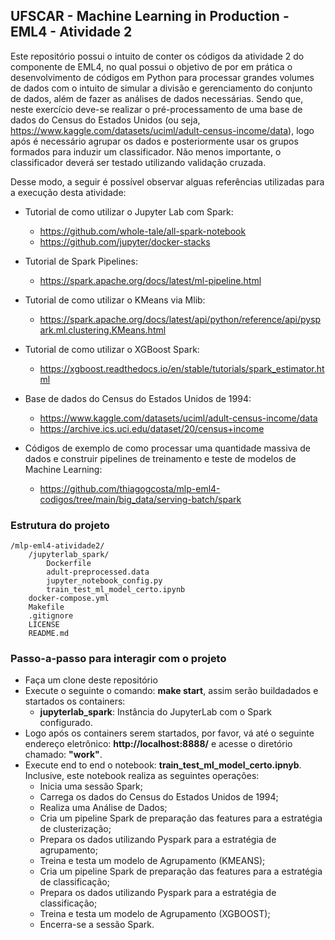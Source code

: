 ## UFSCAR - Machine Learning in Production - EML4 - Atividade 2

Este repositório possui o intuito de conter os códigos da atividade 2 do componente de EML4, no qual possui o objetivo de por em prática o desenvolvimento de códigos em Python para processar grandes volumes de dados com o intuito de simular a divisão e gerenciamento do conjunto de dados, além de fazer as análises de dados necessárias. Sendo que, neste exercício deve-se realizar o pré-processamento de uma base de dados do Census do Estados Unidos (ou seja, https://www.kaggle.com/datasets/uciml/adult-census-income/data), logo após é necessário agrupar os dados e posteriormente usar os grupos formados para induzir um classificador. Não menos importante, o classificador deverá ser testado utilizando validação cruzada.

Desse modo, a seguir é possível observar alguas referências utilizadas para a execução desta atividade:

- Tutorial de como utilizar o Jupyter Lab com Spark:
    - https://github.com/whole-tale/all-spark-notebook
    - https://github.com/jupyter/docker-stacks

- Tutorial de Spark Pipelines:
    - https://spark.apache.org/docs/latest/ml-pipeline.html

- Tutorial de como utilizar o KMeans via Mlib:
    - https://spark.apache.org/docs/latest/api/python/reference/api/pyspark.ml.clustering.KMeans.html

- Tutorial de como utilizar o XGBoost Spark:
    - https://xgboost.readthedocs.io/en/stable/tutorials/spark_estimator.html

- Base de dados do Census do Estados Unidos de 1994:
    - https://www.kaggle.com/datasets/uciml/adult-census-income/data
    - https://archive.ics.uci.edu/dataset/20/census+income

- Códigos de exemplo de como processar uma quantidade massiva de dados e construir pipelines de treinamento e teste de modelos de Machine Learning:
    - https://github.com/thiagogcosta/mlp-eml4-codigos/tree/main/big_data/serving-batch/spark

### Estrutura do projeto

```
/mlp-eml4-atividade2/
    /jupyterlab_spark/
        Dockerfile
        adult-preprocessed.data
        jupyter_notebook_config.py
        train_test_ml_model_certo.ipynb
    docker-compose.yml
    Makefile
    .gitignore
    LICENSE
    README.md

```

### Passo-a-passo para interagir com o projeto

* Faça um clone deste repositório
* Execute o seguinte o comando: **make start**, assim serão buildadados e startados os containers:
    -  **jupyterlab_spark**: Instância do JupyterLab com o Spark configurado.
* Logo após os containers serem startados, por favor, vá até o seguinte endereço eletrônico: **http://localhost:8888/** e acesse o diretório chamado: **"work"**.
* Execute end to end o notebook: **train_test_ml_model_certo.ipnyb**. Inclusive, este notebook realiza as seguintes operações:
    - Inicia uma sessão Spark;
    - Carrega os dados do Census do Estados Unidos de 1994;
    - Realiza uma Análise de Dados;
    - Cria um pipeline Spark de preparação das features para a estratégia de clusterização;
    - Prepara os dados utilizando Pyspark para a estratégia de agrupamento; 
    - Treina e testa um modelo de Agrupamento (KMEANS);
    - Cria um pipeline Spark de preparação das features para a estratégia de classificação;
    - Prepara os dados utilizando Pyspark para a estratégia de classificação;  
    - Treina e testa um modelo de Agrupamento (XGBOOST);
    - Encerra-se a sessão Spark.
